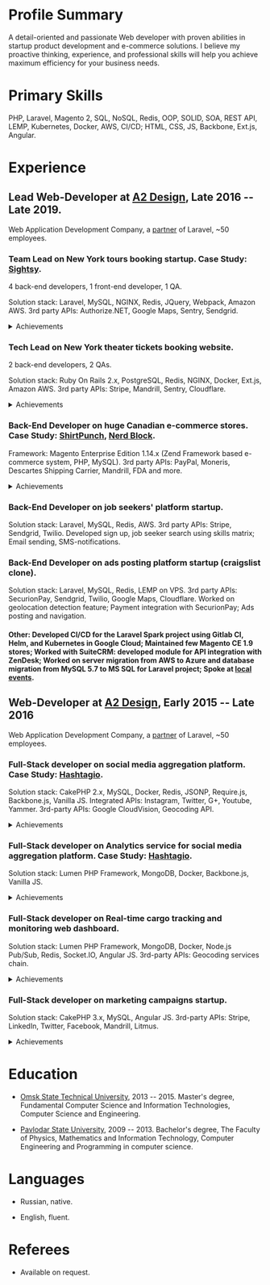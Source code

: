 
Profile Summary
===============

A detail-oriented and passionate Web developer with proven abilities in startup product development and e-commerce solutions. I believe my proactive thinking, experience, and professional skills will help you achieve maximum efficiency for your business needs. 

Primary Skills
==============

PHP, Laravel, Magento 2, SQL, NoSQL, Redis, OOP, SOLID, SOA, REST API, LEMP, Kubernetes, Docker, AWS, CI/CD; HTML, CSS, JS, Backbone, Ext.js, Angular.

Experience
==========

## Lead Web-Developer at [A2 Design](https://www.a2design.biz/), Late 2016 -- Late 2019.

Web Application Development Company, a [partner](https://laravel.com/partners) of Laravel, ~50 employees.

###   Team Lead on New York tours booking startup. Case Study: [Sightsy](https://www.a2design.biz/portfolio/sightsy).

4 back-end developers, 1 front-end developer, 1 QA.

Solution stack: Laravel, MySQL, NGINX, Redis, JQuery, Webpack, Amazon AWS. 3rd party APIs: Authorize.NET, Google Maps, Sentry, Sendgrid. 
<details>
    <summary><span class="achievements">Achievements</span></summary>

---

-   Participated in requirements analysis, continuous planning, and resource management.

-   Designed architecture for a booking system that aggregates data from 8 different APIs. There are no such solutions on the NY tours market.

-   Developed a backend for POS version of the website.

-   Worked on server setup and administration.

-   Performed code reviews and quality checks.

-   Mentored team of back-end developers.

-   The team coped with this task in 6 months.
</details>

### Tech Lead on New York theater tickets booking website.

2 back-end developers, 2 QAs.

Solution stack: Ruby On Rails 2.x, PostgreSQL, Redis, NGINX, Docker, Ext.js, Amazon AWS. 3rd party APIs: Stripe, Mandrill, Sentry, Cloudflare.
<details>
    <summary><span class="achievements"><span class="achievements">Achievements</span></summary>

---

-   Maintained service with more than 10K active Stripe customers.

-   Developed automated tickets reporting which reduced the manual work of employees.

-   Developed a new referral system that attracted new customers.

-   Developed new promo logic for subscriptions that increased income.

-   Implemented zero-downtime deployment.
</details>

###  Back-End Developer on huge Canadian e-commerce stores. Case Study: [ShirtPunch](https://www.thinkforwardmedia.com/portfolio/shirtpunch/), [Nerd Block](https://www.thinkforwardmedia.com/portfolio/nerdblock/).

Framework: Magento Enterprise Edition 1.14.x (Zend Framework based e-commerce system, PHP, MySQL). 3rd party APIs: PayPal, Moneris, Descartes Shipping Carrier, Mandrill, FDA and more.
<details>
    <summary><span class="achievements"><span class="achievements">Achievements</span></summary>

---

-   Worked on a new subscription box that made a profit for the company.

-   Developed a number of modules that significantly saved product costs.

-   Worked on a huge store redesign that has been approved by customers and increased conversion rate.

-   Led and mentored back-end developers.
</details>

### Back-End Developer on job seekers' platform startup.

Solution stack: Laravel, MySQL, Redis, AWS. 3rd party APIs: Stripe, Sendgrid, Twilio. Developed sign up, job seeker search using skills matrix; Email sending, SMS-notifications. 

### Back-End Developer on ads posting platform startup (craigslist clone). 

Solution stack: Laravel, MySQL, Redis, LEMP on VPS. 3rd party APIs: SecurionPay, Sendgrid, Twilio, Google Maps, Cloudflare. Worked on geolocation detection feature; Payment integration with SecurionPay; Ads posting and navigation.

#### Other: Developed CI/CD for the Laravel Spark project using Gitlab CI, Helm, and Kubernetes in Google Cloud; Maintained few Magento CE 1.9 stores; Worked with SuiteCRM: developed module for API integration with ZenDesk; Worked on server migration from AWS to Azure and database migration from MySQL 5.7 to MS SQL for Laravel project; Spoke at [local events](https://vk.com/wall-61592613_1249). 

## Web-Developer at [A2 Design](https://www.a2design.biz/), Early 2015 -- Late 2016

Web Application Development Company, a [partner](https://laravel.com/partners) of Laravel, ~50 employees.

###  Full-Stack developer on social media aggregation platform. Case Study: [Hashtagio](https://www.a2design.biz/portfolio/hashtagio).

Solution stack: CakePHP 2.x, MySQL, Docker, Redis, JSONP, Require.js, Backbone.js, Vanilla JS. Integrated APIs: Instagram, Twitter, G+, Youtube, Yammer. 3rd-party APIs: Google CloudVision, Geocoding API.
<details>
    <summary><span class="achievements"><span class="achievements">Achievements</span></summary>

---

-   Fully maintained SPA on Backbone.js and developed a bunch of features.

-   Developed a mobile version of the social widget, that increased product sales.

-   Developed Node.js service using Twitter Streaming API, that parses replies to the posts on Twitter in real-time. This feature had no analogs in the market.

-   Worked on new algorithms of advertising tiles appearing.
</details>

###  Full-Stack developer on Analytics service for social media aggregation platform. Case Study: [Hashtagio](https://www.a2design.biz/portfolio/hashtagio). 

Solution stack: Lumen PHP Framework, MongoDB, Docker, Backbone.js, Vanilla JS.
<details>
    <summary><span class="achievements"><span class="achievements">Achievements</span></summary>

---

-   Worked on the REST API to collect and show aggregated analytics data.

-   Developed a new analytics dashboard for the main app with charts and filtering.

-   Developed an analytics script similar to GA.

-   Analytics feature made the product more competitive and it has attracted new customers.
</details>

###  Full-Stack developer on Real-time cargo tracking and monitoring web dashboard.

Solution stack: Lumen PHP Framework, MongoDB, Docker, Node.js Pub/Sub, Redis, Socket.IO, Angular JS. 3rd-party APIs: Geocoding services chain.
<details>
    <summary><span class="achievements"><span class="achievements">Achievements</span></summary>

---

-   Developed REST API to collect and show coordinates and metrics from shipping containers.

-   Developed SPA to manage and display telemetry data in real-time.

-   Developed a real-time map that shows containers' location.
</details>

### Full-Stack developer on marketing campaigns startup.

Solution stack: CakePHP 3.x, MySQL, Angular JS. 3rd-party APIs: Stripe, LinkedIn, Twitter, Facebook, Mandrill, Litmus. 
<details>
    <summary><span class="achievements">Achievements</span></summary>

---

-   Developed drag and drop builder for landing pages and email templates (Angular JS SPA). 

-   Worked on automatic posting to social networks like LinkedIn, Twitter, Facebook.
</details>

Education
=========

-   [Omsk State Technical University](https://omgtu.ru/english/), 2013 -- 2015. Master's degree, Fundamental Computer Science and Information Technologies, Computer Science and Engineering.

-   [Pavlodar State University](http://psu.kz/index.php?lang=eng), 2009 -- 2013. Bachelor's degree, The Faculty of Physics, Mathematics and Information Technology, Computer Engineering and Programming in computer science.

Languages
=========

-   Russian, native.

-   English, fluent.

Referees
========

-   Available on request.